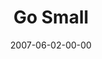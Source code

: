 ---
layout: message
category: message
series: "Go Home"
title: "Go Small"
date: 2007-06-02-00-00
message_id: 16
sc-permalink-url: "http://soundcloud.com/crdschurch/go-small"
audio: "http://s3.amazonaws.com/crossroads-media/messages/audio/Go_Home_04_GO_Small_06-03-07_Wells.mp3"
audio-duration: "51:02"
tag: 
 - community
 - small-group
 - wells
 - friendship
 - frienships
explicit: false
---